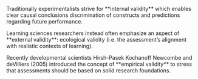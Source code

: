 <p><span style=font-weight: 400;>Traditionally experimentalists strive for </span>**internal validity**<span style=font-weight: 400;> which enables clear causal conclusions discrimination of constructs and predictions regarding future performance.</span></p>

<p><span style=font-weight: 400;>Learning sciences researchers instead often emphasize an aspect of </span>**external validity**<span style=font-weight: 400;>: ecological validity (i.e. the assessment’s alignment with realistic contexts of learning).</span></p>

<p><span style=font-weight: 400;>Recently developmental scientists Hirsh-Pasek Kochanoff Newcombe and deVilliers (2005) introduced the concept of </span>**empirical validity**<span style=font-weight: 400;> to stress that assessments should be based on solid research foundations.</span></p>